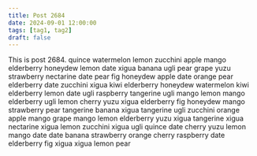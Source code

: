 ```yaml
---
title: Post 2684
date: 2024-09-01 12:00:00
tags: [tag1, tag2]
draft: false
---
```

This is post 2684.
quince
watermelon
lemon
zucchini
apple
mango
elderberry
honeydew
lemon
date
xigua
banana
ugli
pear
grape
yuzu
strawberry
nectarine
date
pear
fig
honeydew
apple
date
orange
pear
elderberry
date
zucchini
xigua
kiwi
elderberry
honeydew
watermelon
kiwi
elderberry
lemon
date
ugli
raspberry
tangerine
ugli
mango
lemon
mango
elderberry
ugli
lemon
cherry
yuzu
xigua
elderberry
fig
honeydew
mango
strawberry
pear
tangerine
banana
xigua
tangerine
ugli
zucchini
orange
apple
mango
grape
mango
lemon
elderberry
yuzu
xigua
tangerine
xigua
nectarine
xigua
lemon
zucchini
xigua
ugli
quince
date
cherry
yuzu
lemon
mango
date
date
banana
strawberry
orange
cherry
raspberry
date
elderberry
fig
xigua
xigua
lemon
pear
